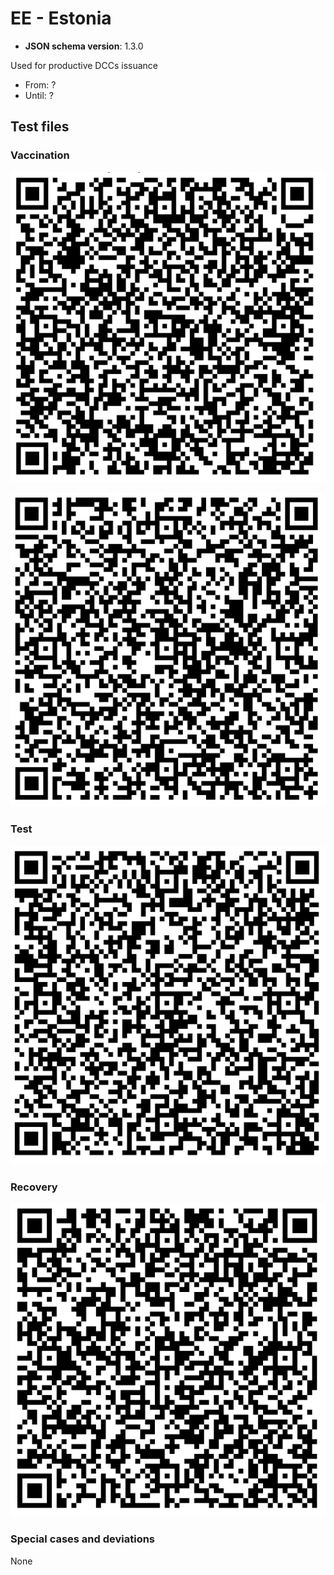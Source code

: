 # EE - Estonia

* **JSON schema version**: 1.3.0

Used for productive DCCs issuance
* From: ?
* Until: ?

## Test files

### Vaccination

![VAC_2of1](VAC_2of1.png)

![VAC_3of3](VAC_3of3.png)


### Test

![TEST](TEST.png)

### Recovery

![REC](REC.png)

### Special cases and deviations
None